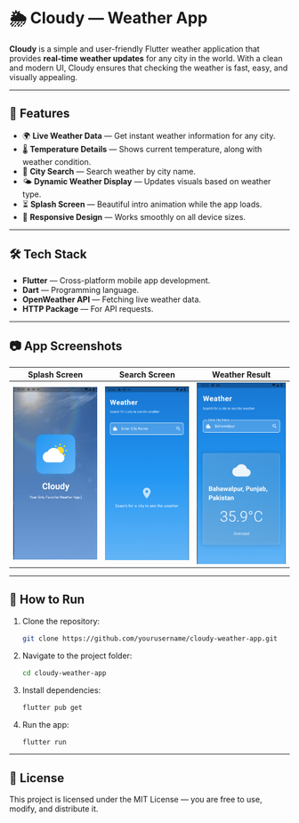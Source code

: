 <!-- # weather_app

A new Flutter project.

## Getting Started

This project is a starting point for a Flutter application.

A few resources to get you started if this is your first Flutter project:

- [Lab: Write your first Flutter app](https://docs.flutter.dev/get-started/codelab)
- [Cookbook: Useful Flutter samples](https://docs.flutter.dev/cookbook)

For help getting started with Flutter development, view the
[online documentation](https://docs.flutter.dev/), which offers tutorials,
samples, guidance on mobile development, and a full API reference. -->


# 🌦 Cloudy — Weather App

**Cloudy** is a simple and user-friendly Flutter weather application that provides **real-time weather updates** for any city in the world. With a clean and modern UI, Cloudy ensures that checking the weather is fast, easy, and visually appealing.

---

## 📌 Features
- 🌍 **Live Weather Data** — Get instant weather information for any city.
- 🌡 **Temperature Details** — Shows current temperature, along with weather condition.
- 📍 **City Search** — Search weather by city name.
- 🌤 **Dynamic Weather Display** — Updates visuals based on weather type.
- ⏳ **Splash Screen** — Beautiful intro animation while the app loads.
- 📱 **Responsive Design** — Works smoothly on all device sizes.

---

## 🛠 Tech Stack
- **Flutter** — Cross-platform mobile app development.
- **Dart** — Programming language.
- **OpenWeather API** — Fetching live weather data.
- **HTTP Package** — For API requests.

---

## 📷 App Screenshots
| Splash Screen | Search Screen | Weather Result |
|---------------|--------------|----------------|
| ![Splash](Screenshot%202025-08-14%20122651.png) | ![Search](Screenshot%202025-08-14%20122704.png) | ![Result](Screenshot%202025-08-14%20122720.png) |

---

## 🚀 How to Run
1. Clone the repository:
   ```bash
   git clone https://github.com/yourusername/cloudy-weather-app.git
   ```
2. Navigate to the project folder:
   ```bash
   cd cloudy-weather-app
   ```
3. Install dependencies:
   ```bash
   flutter pub get
   ```
4. Run the app:
   ```bash
   flutter run
   ```

---

## 📄 License
This project is licensed under the MIT License — you are free to use, modify, and distribute it.
